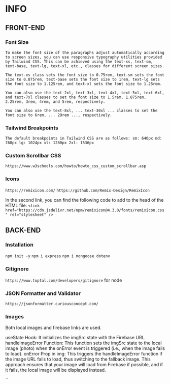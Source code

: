 # INFO

## FRONT-END

### Font Size

`To make the font size of the paragraphs adjust automatically according to screen sizes, you can use responsive typography utilities provided by Tailwind CSS. This can be achieved using the text-xs, text-sm, text-base, text-lg, text-xl, etc., classes for different screen sizes.`

`The text-xs class sets the font size to 0.75rem, text-sm sets the font size to 0.875rem, text-base sets the font size to 1rem, text-lg sets the font size to 1.125rem, and text-xl sets the font size to 1.25rem.`

`You can also use the text-2xl, text-3xl, text-4xl, text-5xl, text-6xl, and text-7xl classes to set the font size to 1.5rem, 1.875rem, 2.25rem, 3rem, 4rem, and 5rem, respectively.`

`You can also use the text-8xl, ... text-30xl ... classes to set the font size to 6rem, ... 29rem ..., respectively.`

### Tailwind Breakpoints

`The default breakpoints in Tailwind CSS are as follows:
sm: 640px
md: 768px
lg: 1024px
xl: 1280px
2xl: 1536px`

### Custom Scrollbar CSS

`https://www.w3schools.com/howto/howto_css_custom_scrollbar.asp`

### Icons

`https://remixicon.com/`
`https://github.com/Remix-Design/RemixIcon`

In the second link, you can find the following code to add to the head of the HTML file:
`<link
    href="https://cdn.jsdelivr.net/npm/remixicon@4.3.0/fonts/remixicon.css"
    rel="stylesheet"
/>`

## BACK-END

### Installation

`npm init -y`
`npm i express`
`npm i mongoose dotenv`

### Gitignore

`https://www.toptal.com/developers/gitignore` for node

### JSON Formatter and Validator

`https://jsonformatter.curiousconcept.com/`

### Images

Both local images and firebase links are used.

useState Hook: It initializes the imgSrc state with the Firebase URL.
handleImageError Function: This function sets the imgSrc state to the local image (photo) when the onError event is triggered (i.e., when the image fails to load).
onError Prop in img: This triggers the handleImageError function if the image URL fails to load, thus switching to the fallback image.
This approach ensures that your image will load from Firebase if possible, and if it fails, the local image will be displayed instead.

``
